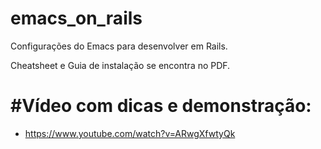# emacs_on_rails

Configurações do Emacs para desenvolver em Rails.

Cheatsheet e Guia de instalação se encontra no PDF.

# #Vídeo com dicas e demonstração:

- https://www.youtube.com/watch?v=ARwgXfwtyQk
